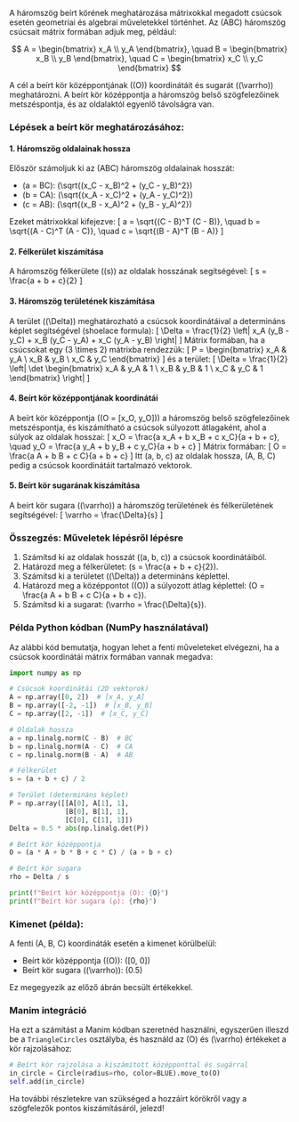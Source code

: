 A háromszög beírt körének meghatározása mátrixokkal megadott csúcsok esetén geometriai és algebrai műveletekkel történhet. Az \(ABC\) háromszög csúcsait mátrix formában adjuk meg, például:

$$
A = \begin{bmatrix} x_A \\ y_A \end{bmatrix}, \quad B = \begin{bmatrix} x_B \\ y_B \end{bmatrix}, \quad C = \begin{bmatrix} x_C \\ y_C \end{bmatrix}
$$

A cél a beírt kör középpontjának (\(O\)) koordinátáit és sugarát (\(\varrho\)) meghatározni. A beírt kör középpontja a háromszög belső szögfelezőinek metszéspontja, és az oldalaktól egyenlő távolságra van.

### Lépések a beírt kör meghatározásához:

#### 1. **Háromszög oldalainak hossza**
Először számoljuk ki az \(ABC\) háromszög oldalainak hosszát:
- \(a = BC\): \(\sqrt{(x_C - x_B)^2 + (y_C - y_B)^2}\)
- \(b = CA\): \(\sqrt{(x_A - x_C)^2 + (y_A - y_C)^2}\)
- \(c = AB\): \(\sqrt{(x_B - x_A)^2 + (y_B - y_A)^2}\)

Ezeket mátrixokkal kifejezve:
\[
a = \sqrt{(C - B)^T (C - B)}, \quad b = \sqrt{(A - C)^T (A - C)}, \quad c = \sqrt{(B - A)^T (B - A)}
\]

#### 2. **Félkerület kiszámítása**
A háromszög félkerülete (\(s\)) az oldalak hosszának segítségével:
\[
s = \frac{a + b + c}{2}
\]

#### 3. **Háromszög területének kiszámítása**
A terület (\(\Delta\)) meghatározható a csúcsok koordinátáival a determináns képlet segítségével (shoelace formula):
\[
\Delta = \frac{1}{2} \left| x_A (y_B - y_C) + x_B (y_C - y_A) + x_C (y_A - y_B) \right|
\]
Mátrix formában, ha a csúcsokat egy \(3 \times 2\) mátrixba rendezzük:
\[
P = \begin{bmatrix}
x_A & y_A \\
x_B & y_B \\
x_C & y_C
\end{bmatrix}
\]
és a terület:
\[
\Delta = \frac{1}{2} \left| \det \begin{bmatrix}
x_A & y_A & 1 \\
x_B & y_B & 1 \\
x_C & y_C & 1
\end{bmatrix} \right|
\]

#### 4. **Beírt kör középpontjának koordinátái**
A beírt kör középpontja (\(O = [x_O, y_O]\)) a háromszög belső szögfelezőinek metszéspontja, és kiszámítható a csúcsok súlyozott átlagaként, ahol a súlyok az oldalak hosszai:
\[
x_O = \frac{a x_A + b x_B + c x_C}{a + b + c}, \quad y_O = \frac{a y_A + b y_B + c y_C}{a + b + c}
\]
Mátrix formában:
\[
O = \frac{a A + b B + c C}{a + b + c}
\]
Itt \(a, b, c\) az oldalak hossza, \(A, B, C\) pedig a csúcsok koordinátáit tartalmazó vektorok.

#### 5. **Beírt kör sugarának kiszámítása**
A beírt kör sugara (\(\varrho\)) a háromszög területének és félkerületének segítségével:
\[
\varrho = \frac{\Delta}{s}
\]

### Összegzés: Műveletek lépésről lépésre
1. Számítsd ki az oldalak hosszát (\(a, b, c\)) a csúcsok koordinátáiból.
2. Határozd meg a félkerületet: \(s = \frac{a + b + c}{2}\).
3. Számítsd ki a területet (\(\Delta\)) a determináns képlettel.
4. Határozd meg a középpontot (\(O\)) a súlyozott átlag képlettel: \(O = \frac{a A + b B + c C}{a + b + c}\).
5. Számítsd ki a sugarat: \(\varrho = \frac{\Delta}{s}\).

### Példa Python kódban (NumPy használatával)
Az alábbi kód bemutatja, hogyan lehet a fenti műveleteket elvégezni, ha a csúcsok koordinátái mátrix formában vannak megadva:

```python
import numpy as np

# Csúcsok koordinátái (2D vektorok)
A = np.array([0, 2])  # [x_A, y_A]
B = np.array([-2, -1])  # [x_B, y_B]
C = np.array([2, -1])  # [x_C, y_C]

# Oldalak hossza
a = np.linalg.norm(C - B)  # BC
b = np.linalg.norm(A - C)  # CA
c = np.linalg.norm(B - A)  # AB

# Félkerület
s = (a + b + c) / 2

# Terület (determináns képlet)
P = np.array([[A[0], A[1], 1],
              [B[0], B[1], 1],
              [C[0], C[1], 1]])
Delta = 0.5 * abs(np.linalg.det(P))

# Beírt kör középpontja
O = (a * A + b * B + c * C) / (a + b + c)

# Beírt kör sugara
rho = Delta / s

print(f"Beírt kör középpontja (O): {O}")
print(f"Beírt kör sugara (ρ): {rho}")
```

### Kimenet (példa):
A fenti \(A, B, C\) koordináták esetén a kimenet körülbelül:
- Beírt kör középpontja (\(O\)): \([0, 0]\)
- Beírt kör sugara (\(\varrho\)): \(0.5\)

Ez megegyezik az előző ábrán becsült értékekkel.

### Manim integráció
Ha ezt a számítást a Manim kódban szeretnéd használni, egyszerűen illeszd be a `TriangleCircles` osztályba, és használd az \(O\) és \(\varrho\) értékeket a kör rajzolásához:

```python
# Beírt kör rajzolása a kiszámított középponttal és sugárral
in_circle = Circle(radius=rho, color=BLUE).move_to(O)
self.add(in_circle)
```

Ha további részletekre van szükséged a hozzáírt körökről vagy a szögfelezők pontos kiszámításáról, jelezd!
